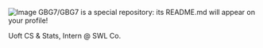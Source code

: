 <!--![Image](https://i.pinimg.com/originals/a1/ba/a6/a1baa611c65d1c2f1fb05420db009099.jpg)-->
<!--![Image](https://preview.redd.it/jr77ydp9flbx.png?auto=webp&s=b27b9c61a395243843b7bcf3609b6f480bd1a832) -->
![Image](https://i.redd.it/theres-no-paradise-for-you-to-escape-to-v0-ueaxfwi7rcpc1.jpg?width=2480&format=pjpg&auto=webp&s=06dbc2edd6075f79727cd38387d649e70f907ce3)
GBG7/GBG7 is a special repository: its README.md will appear on your profile!

Uoft CS & Stats, Intern @ SWL Co.
